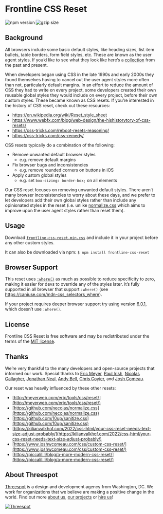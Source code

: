 # Frontline CSS Reset
![npm version](https://img.shields.io/npm/v/frontline-css-reset) ![gzip size](https://img.badgesize.io/Threespot/frontline-css-reset/master/dist/frontline-css-reset.min.css.svg?compression=gzip)

## Background

All browsers include some basic default styles, like heading sizes, list item bullets, table borders, form field styles, etc. These are known as the user agent styles. If you’d like to see what they look like here’s a [collection](https://meiert.com/en/blog/user-agent-style-sheets/) from the past and present.

When developers began using CSS in the late 1990s and early 2000s they found themselves having to cancel out the user agent styles more often than not, particularly default margins. In an effort to reduce the amount of CSS they had to write on every project, some developers created their own reusable global styles they would include on every project, before their own custom styles. These became known as CSS resets. If you’re interested in the history of CSS reset, check out these resources:

- https://en.wikipedia.org/wiki/Reset_style_sheet
- https://www.webfx.com/blog/web-design/the-hishistorytory-of-css-resets/
- https://css-tricks.com/reboot-resets-reasoning/
- https://css-tricks.com/css-remedy/

CSS resets typically do a combination of the following:

- Remove unwanted default browser styles
  - e.g. remove default margins
- Fix browser bugs and inconsistencies
  - e.g. remove rounded corners on buttons in iOS
- Apply custom global styles
  - e.g. set `box-sizing: border-box;` on all elements

Our CSS reset focuses on removing unwanted default styles. There aren’t many browser inconsistencies to worry about these days, and we prefer to let developers add their own global styles rather than include any opinionated styles in the reset (i.e. unlike [normalize.css](https://nicolasgallagher.com/about-normalize-css/) which aims to improve upon the user agent styles rather than reset them).

## Usage

Download [`frontline-css-reset.min.css`](dist/frontline-css-reset.min.css) and include it in your project before any other custom styles.

It can also be downloaded via npm: `$ npm install frontline-css-reset`

## Browser Support

This reset uses [`:where()`](https://developer.mozilla.org/en-US/docs/Web/CSS/:where) as much as possible to reduce specificity to zero, making it easier for devs to override any of the styles later. It’s fully supported in all browser that support `:where()` (see https://caniuse.com/mdn-css_selectors_where).

If your project requires deeper browser support try using version [6.0.1](https://github.com/Threespot/frontline-css-reset/releases/tag/v6.0.1), which doesn’t use `:where()`.

## License

Frontline CSS Reset is free software and may be redistributed under the terms of the [MIT license](https://github.com/Threespot/frontline-css-reset/blob/master/LICENSE.md).

## Thanks

We’re very thankful to the many developers and open-source projects that informed our work. Special thanks to [Eric Meyer](https://meyerweb.com/eric/), [Paul Irish](https://www.paulirish.com), [Nicolas Gallagher](https://nicolasgallagher.com), [Jonathan Neal](https://jonneal.dev), [Andy Bell](https://piccalil.li), [Chris Coyier](https://chriscoyier.net), and [Josh Comeau](https://www.joshwcomeau.com).

Our reset was heavily influenced by these other resets:

- [http://meyerweb.com/eric/tools/css/reset/](http://meyerweb.com/eric/tools/css/reset/)
- [https://github.com/necolas/normalize.css](https://github.com/necolas/normalize.css)
- [https://github.com/10up/sanitize.css](https://github.com/10up/sanitize.css)
- [https://kilianvalkhof.com/2022/css-html/your-css-reset-needs-text-size-adjust-probably/](https://kilianvalkhof.com/2022/css-html/your-css-reset-needs-text-size-adjust-probably/)
- [https://www.joshwcomeau.com/css/custom-css-reset/](https://www.joshwcomeau.com/css/custom-css-reset/)
- [https://piccalil.li/blog/a-more-modern-css-reset/](https://piccalil.li/blog/a-more-modern-css-reset/)


## About Threespot

[Threespot](https://www.threespot.com) is a design and development agency from Washington, DC. We work for organizations that we believe are making a positive change in the world. Find out more [about us](https://www.threespot.com/about-us), [our projects](https://www.threespot.com/our-work) or [hire us](https://www.threespot.com/contact-us)!

[![Threespot](https://avatars3.githubusercontent.com/u/370822?v=3&s=100)](https://www.threespot.com)
